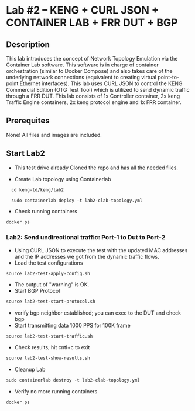 # Lab #2 – KENG + CURL JSON + CONTAINER LAB + FRR DUT + BGP

## Description
This lab introduces the concept of Network Topology Emulation via the Container Lab software. This software is in charge of container orchestration (similar to Docker Compose) and also takes care of the underlying network connections (equivalent to creating virtual point-to-point Ethernet interfaces).
This lab uses CURL JSON  to control the KENG Commercial Edition (OTG Test Tool) which is utilized to send dynamic traffic through a FRR DUT. This lab consists of 1x Controller container, 2x keng Traffic Engine containers, 2x keng protocol engine and 1x FRR container.


## Prerequites 
None! All files and images are included.

## Start Lab2
- This test drive already Cloned the repo and has all the needed files.

- Create Lab topology using Containerlab
```html
  cd keng-td/keng/lab2
```
```html
  sudo containerlab deploy -t lab2-clab-topology.yml 
  ```

- Check running containers
```html
docker ps
```
### Lab2: Send undirectional traffic: Port-1 to Dut to Port-2
- Using CURL JSON to execute the test with the updated MAC addresses and the IP addresses we got from the dynamic traffic flows.
- Load the test configurations
```html
source lab2-test-apply-config.sh
``` 
- The output of "warning" is OK.
- Start BGP Protocol 
```html
source lab2-test-start-protocol.sh
``` 
- verify bgp neighbor established; you can exec to the DUT and check bgp 
- Start transmitting data 1000 PPS for 100K frame 
```html
source lab2-test-start-traffic.sh
```
- Check results;  hit cntl+c to exit
```html
source lab2-test-show-results.sh

```
- Cleanup Lab
```html
sudo containerlab destroy -t lab2-clab-topology.yml
``` 
- Verify no more running containers
```html
docker ps
```
